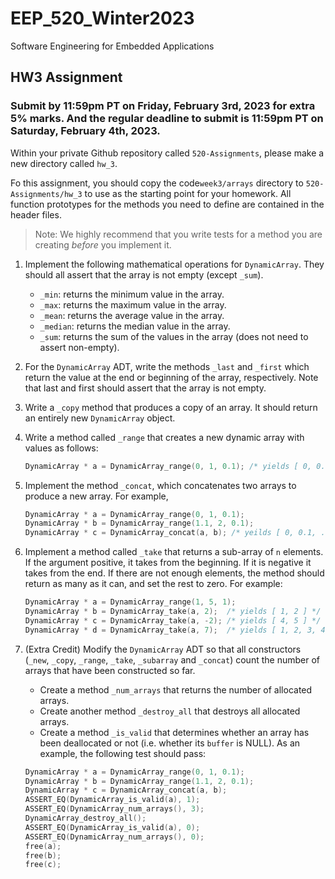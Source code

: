 # EEP_520_Winter2023

Software Engineering for Embedded Applications

## HW3 Assignment

### Submit by 11:59pm PT on Friday, February 3rd, 2023 for extra 5% marks. And the regular deadline to submit is 11:59pm PT on Saturday, February 4th, 2023.


Within your private Github repository called `520-Assignments`, please make a new directory called `hw_3`.

Fo this assignment, you should copy the code`week3/arrays` directory to `520-Assignments/hw_3` to use as the starting point for your homework. All function prototypes for the methods you need to define are contained in the header files.

> Note: We highly recommend that you write tests for a method you are creating _before_ you implement it.

1. Implement the following mathematical operations for `DynamicArray`. They should all assert that the array is not empty (except `_sum`).

   - `_min`: returns the minimum value in the array.
   - `_max`: returns the maximum value in the array.
   - `_mean`: returns the average value in the array.
   - `_median`: returns the median value in the array.
   - `_sum`: returns the sum of the values in the array (does not need to assert non-empty).

1. For the `DynamicArray` ADT, write the methods `_last` and `_first` which return the value at the end or beginning of the array, respectively. Note that last and first should assert that the array is not empty.

1. Write a `_copy` method that produces a copy of an array. It should return an entirely new `DynamicArray` object.

1. Write a method called `_range` that creates a new dynamic array with values as follows:

   ```c
   DynamicArray * a = DynamicArray_range(0, 1, 0.1); /* yields [ 0, 0.1, 0.2, ..., 1.0 ] */
   ```

1. Implement the method `_concat`, which concatenates two arrays to produce a new array. For example,

   ```c
   DynamicArray * a = DynamicArray_range(0, 1, 0.1);
   DynamicArray * b = DynamicArray_range(1.1, 2, 0.1);
   DynamicArray * c = DynamicArray_concat(a, b); /* yeilds [ 0, 0.1, ..., 2.0 ] */
   ```

1. Implement a method called `_take` that returns a sub-array of `n` elements. If the argument positive, it takes from the beginning. If it is negative it takes from the end. If there are not enough elements, the method should return as many as it can, and set the rest to zero. For example:

   ```c
   DynamicArray * a = DynamicArray_range(1, 5, 1);
   DynamicArray * b = DynamicArray_take(a, 2);  /* yields [ 1, 2 ] */
   DynamicArray * c = DynamicArray_take(a, -2); /* yields [ 4, 5 ] */
   DynamicArray * d = DynamicArray_take(a, 7);  /* yields [ 1, 2, 3, 4, 5, 0, 0 ] */
   ```

1. (Extra Credit) Modify the `DynamicArray` ADT so that all constructors (`_new`, `_copy`, `_range`, `_take`, `_subarray` and `_concat`) count the number of arrays that have been constructed so far.

   - Create a method `_num_arrays` that returns the number of allocated arrays.
   - Create another method `_destroy_all` that destroys all allocated arrays.
   - Create a method `_is_valid` that determines whether an array has been deallocated or not (i.e. whether its `buffer` is NULL).
     As an example, the following test should pass:

   ```c
   DynamicArray * a = DynamicArray_range(0, 1, 0.1);
   DynamicArray * b = DynamicArray_range(1.1, 2, 0.1);
   DynamicArray * c = DynamicArray_concat(a, b);
   ASSERT_EQ(DynamicArray_is_valid(a), 1);
   ASSERT_EQ(DynamicArray_num_arrays(), 3);
   DynamicArray_destroy_all();
   ASSERT_EQ(DynamicArray_is_valid(a), 0);
   ASSERT_EQ(DynamicArray_num_arrays(), 0);
   free(a);
   free(b);
   free(c);
   ```
